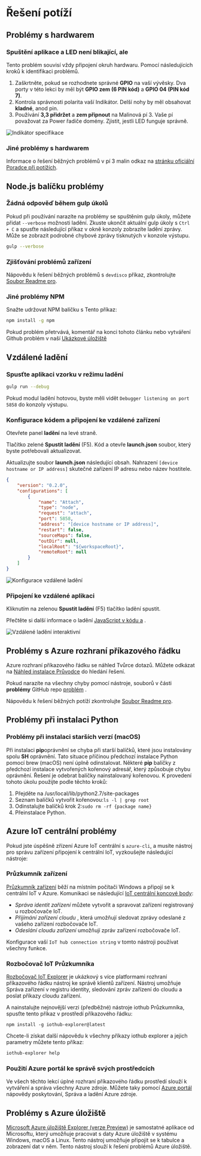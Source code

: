 <properties
 pageTitle="Poradce při potížích s | Microsoft Azure"
 description="Poradce při potížích s stránky pro malin pí Node.js prostředí"
 services="iot-hub"
 documentationCenter=""
 authors="shizn"
 manager="timlt"
 tags=""
 keywords=""/>

<tags
 ms.service="iot-hub"
 ms.devlang="multiple"
 ms.topic="article"
 ms.tgt_pltfrm="na"
 ms.workload="na"
 ms.date="10/21/2016"
 ms.author="xshi"/>

# <a name="troubleshooting"></a>Řešení potíží

## <a name="hardware-issues"></a>Problémy s hardwarem

### <a name="the-application-runs-well-but-the-led-is-not-blinking"></a>Spuštění aplikace a LED není blikající, ale

Tento problém souvisí vždy připojení okruh hardwaru. Pomocí následujících kroků k identifikaci problémů.

1. Zaškrtněte, pokud se rozhodnete správné **GPIO** na vaší vývěsky. Dva porty v této lekci by měl být **GPIO zem (6 PIN kód)** a **GPIO 04 (PIN kód 7)**.
2. Kontrola správnosti polarita vaší Indikátor. Delší nohy by měl obsahovat **kladné**, anod pin.
3. Používání **3,3 přidržet** a **zem připnout** na Malinová pí 3. Vaše pí považovat za Power řadiče domény. Zjistit, jestli LED funguje správně.

![Indikátor specifikace](media/iot-hub-raspberry-pi-lessons/troubleshooting/led_spec.png)

### <a name="other-hardware-issues"></a>Jiné problémy s hardwarem

Informace o řešení běžných problémů v pí 3 malin odkaz na [stránku oficiální Poradce při potížích](http://elinux.org/R-Pi_Troubleshooting).

## <a name="nodejs-package-issues"></a>Node.js balíčku problémy

### <a name="no-response-during-gulp-tasks"></a>Žádná odpověď během gulp úkolů

Pokud při používání narazíte na problémy se spuštěním gulp úkoly, můžete přidat `--verbose` možnosti ladění. Zkuste ukončit aktuální gulp úkoly s `Ctrl + C` a spusťte následující příkaz v okně konzoly zobrazíte ladění zprávy. Může se zobrazit podrobné chybové zprávy tisknutých v konzole výstupu. 

```bash
gulp --verbose
```

### <a name="device-discovery-issues"></a>Zjišťování problémů zařízení

Nápovědu k řešení běžných problémů s `devdisco` příkaz, zkontrolujte [Soubor Readme pro](https://github.com/Azure/device-discovery-cli/blob/develop/readme.md).

### <a name="other-npm-issues"></a>Jiné problémy NPM

Snažte udržovat NPM balíčku s Tento příkaz:

```bash
npm install -g npm
```

Pokud problém přetrvává, komentář na konci tohoto článku nebo vytváření Github problém v naší [Ukázkové úložiště](https://github.com/Azure-Samples/iot-hub-node-raspberrypi-getting-started)

## <a name="remote-debugging"></a>Vzdálené ladění

### <a name="run-the-sample-application-in-debug-mode"></a>Spusťte aplikaci vzorku v režimu ladění

```bash
gulp run --debug
```

Pokud modul ladění hotovou, byste měli vidět ```Debugger listening on port 5858``` do konzoly výstupu.

### <a name="configure-vs-code-to-connect-to-the-remote-device"></a>Konfigurace kódem a připojení ke vzdálené zařízení

Otevřete panel **ladění** na levé straně.

Tlačítko zelené **Spustit ladění** (F5). Kód a otevře **launch.json** soubor, který byste potřebovali aktualizovat.

Aktualizujte soubor **launch.json** následující obsah. Nahrazení `[device hostname or IP address]` skutečné zařízení IP adresu nebo název hostitele.   

```json
{
    "version": "0.2.0",
    "configurations": [
        {
            "name": "Attach",
            "type": "node",
            "request": "attach",
            "port": 5858,
            "address": "[device hostname or IP address]",
            "restart": false,
            "sourceMaps": false,
            "outDir": null,
            "localRoot": "${workspaceRoot}",
            "remoteRoot": null
        }
    ]
}
```

![Konfigurace vzdálené ladění](media/iot-hub-raspberry-pi-lessons/troubleshooting/remote_debugging_configuration.png)

### <a name="attach-to-the-remote-application"></a>Připojení ke vzdálené aplikaci

Kliknutím na zelenou **Spustit ladění** (F5) tlačítko ladění spustit. 

Přečtěte si další informace o ladění [JavaScript v kódu a](https://code.visualstudio.com/docs/languages/javascript#_debugging) .

![Vzdálené ladění interaktivní](media/iot-hub-raspberry-pi-lessons/troubleshooting/remote_debugging_interactive.png)

## <a name="azure-cli-issues"></a>Problémy s Azure rozhraní příkazového řádku

Azure rozhraní příkazového řádku se náhled Tvůrce dotazů. Můžete odkázat na [Náhled instalace Průvodce](https://github.com/Azure/azure-cli/blob/master/doc/preview_install_guide.md) do hledání řešení.

Pokud narazíte na všechny chyby pomocí nástroje, souborů v části **problémy** GitHub repo [problém](https://github.com/Azure/azure-cli/issues) .

Nápovědu k řešení běžných potíží zkontrolujte [Soubor Readme pro](https://github.com/Azure/azure-cli/blob/master/README.rst).

## <a name="python-installation-issues"></a>Problémy při instalaci Python

### <a name="legacy-installation-issues-macos"></a>Problémy při instalaci starších verzí (macOS)

Při instalaci **pip**oprávnění se chyba při starší balíčků, které jsou instalovány spolu **SH** oprávnění. Tato situace příčinou předchozí instalace Python pomocí brew (macOS) není úplně odinstalovat. Některé **pip** balíčky z předchozí instalace vytvořených kořenový adresář, který způsobuje chybu oprávnění. Řešení je odebrat balíčky nainstalovaný kořenovou. K provedení tohoto úkolu použijte podle těchto kroků:

1. Přejděte na /usr/local/lib/python2.7/site-packages
2. Seznam balíčků vytvořit kořenovou:`ls -l | grep root`
3. Odinstalujte balíčků krok 2:`sudo rm -rf {package name}`
4. Přeinstalace Python.

## <a name="azure-iot-hub-issues"></a>Azure IoT centrální problémy

Pokud jste úspěšně zřízení Azure IoT centrální s `azure-cli`, a musíte nástroj pro správu zařízení připojení k centrální IoT, vyzkoušejte následující nástroje:

### <a name="device-explorer"></a>Průzkumník zařízení

[Průzkumník zařízení](https://github.com/Azure/azure-iot-sdks/blob/master/tools/DeviceExplorer/doc/how_to_use_device_explorer.md) běží na místním počítači Windows a připojí se k centrální IoT v Azure. Komunikaci se následující [IoT centrální koncové body](iot-hub-devguide.md):

- *Správa identit zařízení* můžete vytvořit a spravovat zařízení registrovaný u rozbočovače IoT.
- *Přijímání zařízení cloudu* , která umožňují sledovat zprávy odeslané z vašeho zařízení rozbočovače IoT.
- *Odeslání cloudu zařízení* umožňují zpráv zařízení rozbočovače IoT.

Konfigurace vaší `IoT hub connection string` v tomto nástroji používat všechny funkce.

### <a name="iot-hub-explorer"></a>Rozbočovač IoT Průzkumníka

[Rozbočovač IoT Explorer](https://github.com/Azure/azure-iot-sdks/blob/master/tools/iothub-explorer/readme.md) je ukázkový s více platformami rozhraní příkazového řádku nástroj ke správě klientů zařízení. Nástroj umožňuje Správa zařízení v registru identity, sledování zpráv zařízení do cloudu a poslat příkazy cloudu zařízení.

A nainstalujte nejnovější verzi (předběžné) nástroje iothub Průzkumníka, spusťte tento příkaz v prostředí příkazového řádku:

```
npm install -g iothub-explorer@latest
```

Chcete-li získat další nápovědu k všechny příkazy iothub explorer a jejich parametry můžete tento příkaz:

```bash
iothub-explorer help
```

### <a name="use-azure-portal-to-manage-your-resources"></a>Použití Azure portál ke správě svých prostředcích

Ve všech těchto lekcí úplné rozhraní příkazového řádku prostředí slouží k vytváření a správa všechny Azure zdroje. Můžete taky pomocí [Azure portál](../azure-portal-overview.md) nápovědy poskytování, Správa a ladění Azure zdroje.

## <a name="azure-storage-issues"></a>Problémy s Azure úložiště

[Microsoft Azure úložiště Explorer (verze Preview)](http://storageexplorer.com) je samostatné aplikace od Microsoftu, který umožňuje pracovat s daty Azure úložiště v systému Windows, macOS a Linux. Tento nástroj umožňuje připojit se k tabulce a zobrazení dat v něm. Tento nástroj slouží k řešení problémů Azure úložiště.
